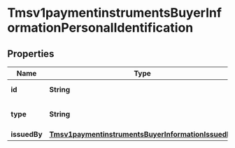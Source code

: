 
# Tmsv1paymentinstrumentsBuyerInformationPersonalIdentification

## Properties
Name | Type | Description | Notes
------------ | ------------- | ------------- | -------------
**id** | **String** | Identification Number. |  [optional]
**type** | **String** | Type of personal identification. |  [optional]
**issuedBy** | [**Tmsv1paymentinstrumentsBuyerInformationIssuedBy**](Tmsv1paymentinstrumentsBuyerInformationIssuedBy.md) |  |  [optional]



